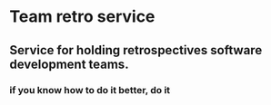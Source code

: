 # Team retro service
## Service for holding retrospectives software development teams.
### if you know how to do it better, do it

